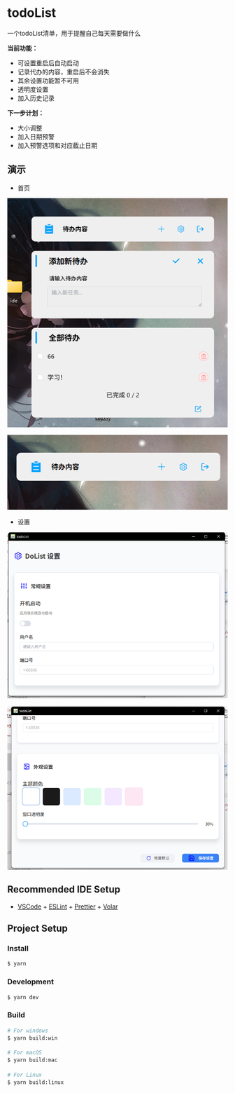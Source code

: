 # todoList

一个todoList清单，用于提醒自己每天需要做什么

**当前功能：**

- 可设置重启后自动启动
- 记录代办的内容，重启后不会消失
- 其余设置功能暂不可用
- 透明度设置
- 加入历史记录

**下一步计划：**


- 大小调整
- 加入日期预警
- 加入预警选项和对应截止日期

## 演示

- 首页

![image-20250707163003136](./picture/home.png)

![image-20250707163003136](./picture/home1.png)

- 设置

![image-20250707163003136](./picture/setting.png)

![image-20250707163003136](./picture/setting1.png)

## Recommended IDE Setup

- [VSCode](https://code.visualstudio.com/) + [ESLint](https://marketplace.visualstudio.com/items?itemName=dbaeumer.vscode-eslint) + [Prettier](https://marketplace.visualstudio.com/items?itemName=esbenp.prettier-vscode) + [Volar](https://marketplace.visualstudio.com/items?itemName=Vue.volar)

## Project Setup

### Install

```bash
$ yarn
```

### Development

```bash
$ yarn dev
```

### Build

```bash
# For windows
$ yarn build:win

# For macOS
$ yarn build:mac

# For Linux
$ yarn build:linux
```

